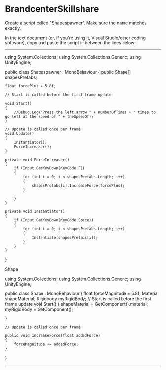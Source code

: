# BrandcenterSkillshare

Create a script called "Shapespawner". Make sure the name matches exactly. 

In the text document (or, if you're using it, Visual Studio/other coding software), copy and paste the script in between the lines below:

----------


using System.Collections;
using System.Collections.Generic;
using UnityEngine;

public class Shapespawner : MonoBehaviour
{
    public Shape[] shapesPrefabs;

    float forcePlus = 5.8f;

    // Start is called before the first frame update

    void Start()
    {
        //Debug.Log("Press the left arrow " + numberOfTimes + " times to go left at the speed of " + theSpeedOf);
    }

    // Update is called once per frame
    void Update()
    {
        Instantiator();
        ForceIncreaser();
    }

    private void ForceIncreaser()
    {
        if (Input.GetKeyDown(KeyCode.F))
        {
            for (int i = 0; i < shapesPrefabs.Length; i++)
            {
                shapesPrefabs[i].IncreaseForce(forcePlus);
            }

        }
    }

    private void Instantiator()
    {
        if (Input.GetKeyDown(KeyCode.Space))
        {
            for (int i = 0; i < shapesPrefabs.Length; i++)
            {
                Instantiate(shapesPrefabs[i]);
            }
        }
    }
}


Shape

using System.Collections;
using System.Collections.Generic;
using UnityEngine;

public class Shape : MonoBehaviour
{
    float forceMagnitude = 5.8f;
    Material shapeMaterial;
    Rigidbody myRigidBody;
    // Start is called before the first frame update
    void Start()
    {
        shapeMaterial = GetComponent<MeshRenderer>().material;
        myRigidBody = GetComponent<Rigidbody>();

    }

    // Update is called once per frame
    
    public void IncreaseForce(float addedForce)
    {
        forceMagnitude += addedForce;
    }


}

  ----------
